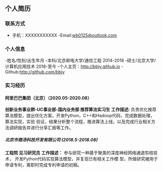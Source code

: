 ## 个人简历
### 联系方式
- 手机：XXXXXXXXXXX
-Email:wb0125@outlook.com
### 个人信息
-姓名/性别/出生年月
-本科/北京邮电大学/通信工程 2014-2018
-硕士/北京大学/计算机应用技术 2018-至今
-个人主页：http://bbjy.github.io
-Github:http://github.com/bbjy

### 实习经历
#### 阿里巴巴集团（北京）（2020.05-2020.08）
**创新业务事业群-UC事业部-国内业务部 推荐算法实习生**
**工作描述:** 负责优化推荐算法模型，提出优化方案，开发Python，C++和Hadoop代码，完成数据处理，算法实现，实验
验证，结果分析整个流程，推进算法上线，以及完成行业相关方法调研报告并进行分享汇报等工作。
##### 北京市商汤科技开发有限公司 (2018.5-2018.08)
**工程院 见习研究员**
**工作描述：** 参与研究一种基于聚类的深度神经网络通道剪枝技术， 开发Python代码实现算法模型，并复现已有相关工作模
型，所做研究被用于申请专利，离职时完成专利申请的初稿。
